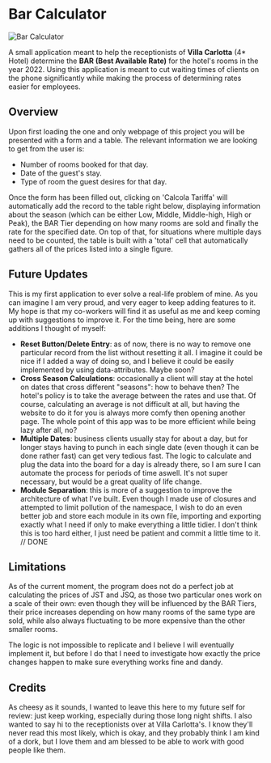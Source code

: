 # Bar Calculator
![Bar Calculator](https://user-images.githubusercontent.com/89540144/154411365-a91b58c7-7829-4d40-a0c8-95059eedf63c.png)

A small application meant to help the receptionists of **Villa Carlotta** (4* Hotel) determine the **BAR (Best Available Rate)** for the hotel's rooms in the year 2022. Using this application is meant to cut waiting times of clients on the phone significantly while making the process of determining rates easier for employees. 

## Overview
Upon first loading the one and only webpage of this project you will be presented with a form and a table. The relevant information we are looking to get from the user is:
+ Number of rooms booked for that day.
+ Date of the guest's stay.
+ Type of room the guest desires for that day.

Once the form has been filled out, clicking on 'Calcola Tariffa' will automatically add the record to the table right below, displaying information about the season (which can be either Low, Middle, Middle-high, High or Peak), the BAR Tier depending on how many rooms are sold and finally the rate for the specified date. On top of that, for situations where multiple days need to be counted, the table is built with a 'total' cell that automatically gathers all of the prices listed into a single figure. 

## Future Updates

This is my first application to ever solve a real-life problem of mine. As you can imagine I am very proud, and very eager to keep adding features to it. My hope is that my co-workers will find it as useful as me and keep coming up with suggestions to improve it. For the time being, here are some additions I thought of myself:

+ **Reset Button/Delete Entry**: as of now, there is no way to remove one particular record from the list without resetting it all. I imagine it could be nice if I added a way of doing so, and I believe it could be easily implemented by using data-attributes. Maybe soon?
+ **Cross Season Calculations**: occasionally a client will stay at the hotel on dates that cross different "seasons": how to behave then? The hotel's policy is to take the average between the rates and use that. Of course, calculating an average is not difficult at all, but having the website to do it for you is always more comfy then opening another page. The whole point of this app was to be more efficient while being lazy after all, no?
+ **Multiple Dates**: business clients usually stay for about a day, but for longer stays having to punch in each single date (even though it can be done rather fast) can get very tedious fast. The logic to calculate and plug the data into the board for a day is already there, so I am sure I can automate the process for periods of time aswell. It's not super necessary, but would be a great quality of life change.
+ **Module Separation**: this is more of a suggestion to improve the architecture of what I've built. Even though I made use of closures and attempted to limit pollution of the namespace, I wish to do an even better job and store each module in its own file, importing and exporting exactly what I need if only to make everything a little tidier. I don't think this is too hard either, I just need be patient and commit a little time to it. // DONE

## Limitations

As of the current moment, the program does not do a perfect job at calculating the prices of JST and JSQ, as those two particular ones work on a scale of their own: even though they will be influenced by the BAR Tiers, their price increases depending on how many rooms of the same type are sold, while also always fluctuating to be more expensive than the other smaller rooms. 

The logic is not impossible to replicate and I believe I will eventually implement it, but before I do that I need to investigate how exactly the price changes happen to make sure everything works fine and dandy.

## Credits
As cheesy as it sounds, I wanted to leave this here to my future self for review: just keep working, especially during those long night shifts.
I also wanted to say hi to the receptionists over at Villa Carlotta's. I know they'll never read this most likely, which is okay, and they probably think I am kind of a dork, but I love them and am blessed to be able to work with good people like them.
